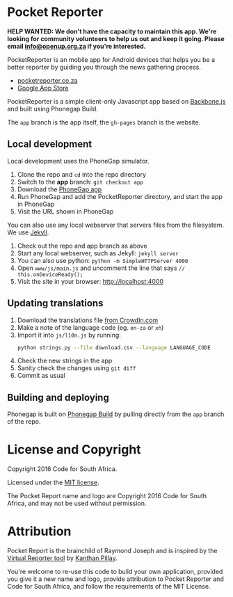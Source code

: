 # Pocket Reporter

**HELP WANTED: We don't have the capacity to maintain this app. We're looking for community volunteers to help us out and keep it going. Please email <info@openup.org.za> if you're interested.**

PocketReporter is an mobile app for Android devices that helps you be a better reporter by guiding you through the news gathering process.

* [pocketreporter.co.za](http://pocketreporter.co.za)
* [Google App Store](https://play.google.com/store/apps/details?id=com.phonegap.pocketreporter&hl=en)

PocketReporter is a simple client-only Javascript app based on [Backbone.js](http://backbonejs.org/) and built using Phonegap Build.

The ``app`` branch is the app itself, the ``gh-pages`` branch is the website. 

## Local development

Local development uses the PhoneGap simulator.

1. Clone the repo and `cd` into the repo directory
2. Switch to the **app** branch: `git checkout app`
3. Download the [PhoneGap app](http://phonegap.com/getstarted/)
4. Run PhoneGap and add the PocketReporter directory, and start the app in PhoneGap
5. Visit the URL shown in PhoneGap

You can also use any local webserver that servers files from the filesystem. We use [Jekyll](http://jekyllrb.com/).

1. Check out the repo and app branch as above
2. Start any local webserver, such as Jekyll: ``jekyll server``
3. You can also use python: ``python -m SimpleHTTPServer 4000``
4. Open ``www/js/main.js`` and uncomment the line that says ``// this.onDeviceReady();``
4. Visit the site in your browser: [http://localhost:4000](http://localhost:4000)


## Updating translations

1. Download the translations file [from CrowdIn.com](https://crowdin.com/project/pocketreporter/settings#translations)
2. Make a note of the language code (eg. ``en-za`` or ``xh``)
3. Import it into ``js/l10n.js`` by running:
    ```bash
    python strings.py --file download.csv --language LANGUAGE_CODE
    ```
4. Check the new strings in the app
5. Sanity check the changes using ``git diff``
6. Commit as usual

## Building and deploying

Phonegap is built on [Phonegap Build](https://build.phonegap.com/apps/2227365/builds) by pulling directly from the ``app`` branch of the repo.

# License and Copyright

Copyright 2016 Code for South Africa.

Licensed under the [MIT license](LICENSE).

The Pocket Report name and logo are Copyright 2016 Code for South Africa, and may not be used without permission.

# Attribution

Pocket Report is the brainchild of Raymond Joseph and is inspired by the [Virtual Reporter tool](http://nqabile.co.za/virtual) by [Kanthan Pillay](http://kanthanpillay.com/content/about).

You're welcome to re-use this code to build your own application, provided you give it a new name and logo, provide attribution to Pocket Reporter and Code for South Africa, and follow the requirements of the MIT License.
